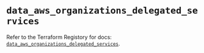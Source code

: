 # `data_aws_organizations_delegated_services`

Refer to the Terraform Registory for docs: [`data_aws_organizations_delegated_services`](https://registry.terraform.io/providers/hashicorp/aws/5.13.1/docs/data-sources/organizations_delegated_services).
